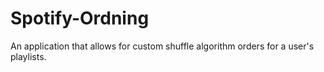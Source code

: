 # Spotify-Ordning
An application that allows for custom shuffle algorithm orders for a user's playlists.
